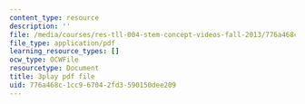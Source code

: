 ```yaml
---
content_type: resource
description: ''
file: /media/courses/res-tll-004-stem-concept-videos-fall-2013/776a468c1cc967042fd3590150dee209_FXWZr3mscUo.pdf
file_type: application/pdf
learning_resource_types: []
ocw_type: OCWFile
resourcetype: Document
title: 3play pdf file
uid: 776a468c-1cc9-6704-2fd3-590150dee209
---
```

